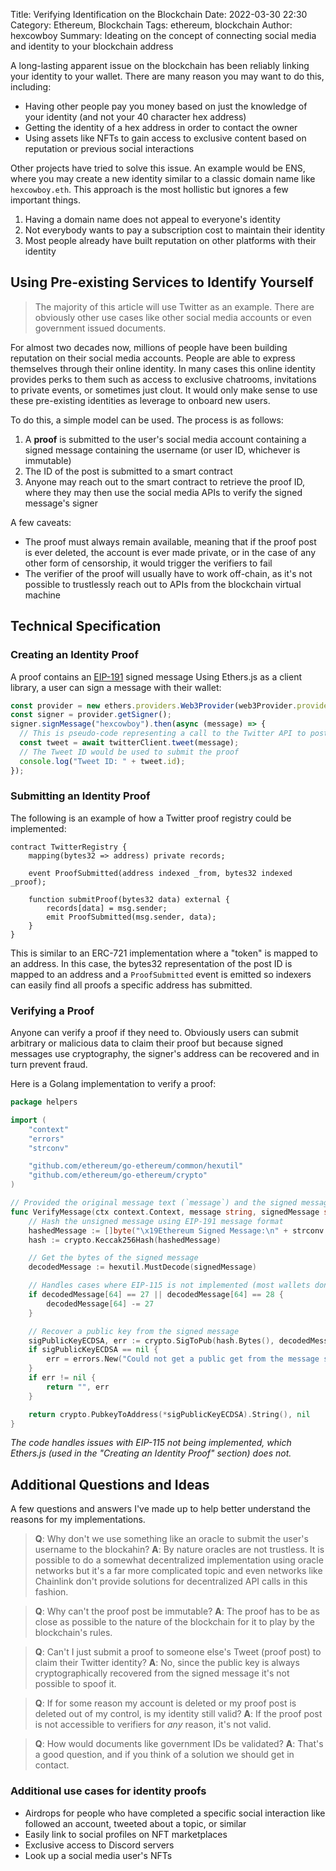Title: Verifying Identification on the Blockchain
Date: 2022-03-30 22:30
Category: Ethereum, Blockchain
Tags: ethereum, blockchain
Author: hexcowboy
Summary: Ideating on the concept of connecting social media and identity to your blockchain address

A long-lasting apparent issue on the blockchain has been reliably linking your identity to your wallet. There are many reason you may want to do this, including:

- Having other people pay you money based on just the knowledge of your identity (and not your 40 character hex address)
- Getting the identity of a hex address in order to contact the owner
- Using assets like NFTs to gain access to exclusive content based on reputation or previous social interactions

Other projects have tried to solve this issue. An example would be ENS, where you may create a new identity similar to a classic domain name like `hexcowboy.eth`. This approach is the most hollistic but ignores a few important things.

1. Having a domain name does not appeal to everyone's identity
2. Not everybody wants to pay a subscription cost to maintain their identity
3. Most people already have built reputation on other platforms with their identity

## Using Pre-existing Services to Identify Yourself

> The majority of this article will use Twitter as an example. There are obviously other use cases like other social media accounts or even government issued documents.

For almost two decades now, millions of people have been building reputation on their social media accounts. People are able to express themselves through their online identity. In many cases this online identity provides perks to them such as access to exclusive chatrooms, invitations to private events, or sometimes just clout. It would only make sense to use these pre-existing identities as leverage to onboard new users.

To do this, a simple model can be used. The process is as follows:

1. A **proof** is submitted to the user's social media account containing a signed message containing the username (or user ID, whichever is immutable)
2. The ID of the post is submitted to a smart contract
3. Anyone may reach out to the smart contract to retrieve the proof ID, where they may then use the social media APIs to verify the signed message's signer

A few caveats:

- The proof must always remain available, meaning that if the proof post is ever deleted, the account is ever made private, or in the case of any other form of censorship, it would trigger the verifiers to fail
- The verifier of the proof will usually have to work off-chain, as it's not possible to trustlessly reach out to APIs from the blockchain virtual machine

## Technical Specification

### Creating an Identity Proof

A proof contains an [EIP-191](https://eips.ethereum.org/EIPS/eip-191) signed message Using Ethers.js as a client library, a user can sign a message with their wallet:

```js
const provider = new ethers.providers.Web3Provider(web3Provider.provider);
const signer = provider.getSigner();
signer.signMessage("hexcowboy").then(async (message) => {
  // This is pseudo-code representing a call to the Twitter API to post a tweet with the signed message
  const tweet = await twitterClient.tweet(message);
  // The Tweet ID would be used to submit the proof
  console.log("Tweet ID: " + tweet.id);
});
```

### Submitting an Identity Proof

The following is an example of how a Twitter proof registry could be implemented:

```solidity
contract TwitterRegistry {
	mapping(bytes32 => address) private records;

	event ProofSubmitted(address indexed _from, bytes32 indexed _proof);

	function submitProof(bytes32 data) external {
		records[data] = msg.sender;
		emit ProofSubmitted(msg.sender, data);
	}
}
```

This is similar to an ERC-721 implementation where a "token" is mapped to an address. In this case, the bytes32 representation of the post ID is mapped to an address and a `ProofSubmitted` event is emitted so indexers can easily find all proofs a specific address has submitted.

### Verifying a Proof

Anyone can verify a proof if they need to. Obviously users can submit arbitrary or malicious data to claim their proof but because signed messages use cryptography, the signer's address can be recovered and in turn prevent fraud.

Here is a Golang implementation to verify a proof:

```go
package helpers

import (
	"context"
	"errors"
	"strconv"

	"github.com/ethereum/go-ethereum/common/hexutil"
	"github.com/ethereum/go-ethereum/crypto"
)

// Provided the original message text (`message`) and the signed messaged (`signedMessage`), returns the signer's public key as a string
func VerifyMessage(ctx context.Context, message string, signedMessage string) (string, error) {
	// Hash the unsigned message using EIP-191 message format
	hashedMessage := []byte("\x19Ethereum Signed Message:\n" + strconv.Itoa(len(message)) + message)
	hash := crypto.Keccak256Hash(hashedMessage)

	// Get the bytes of the signed message
	decodedMessage := hexutil.MustDecode(signedMessage)

	// Handles cases where EIP-115 is not implemented (most wallets don't implement it)
	if decodedMessage[64] == 27 || decodedMessage[64] == 28 {
		decodedMessage[64] -= 27
	}

	// Recover a public key from the signed message
	sigPublicKeyECDSA, err := crypto.SigToPub(hash.Bytes(), decodedMessage)
	if sigPublicKeyECDSA == nil {
		err = errors.New("Could not get a public get from the message signature")
	}
	if err != nil {
		return "", err
	}

	return crypto.PubkeyToAddress(*sigPublicKeyECDSA).String(), nil
}
```

_The code handles issues with EIP-115 not being implemented, which Ethers.js (used in the "Creating an Identity Proof" section) does not._

## Additional Questions and Ideas

A few questions and answers I've made up to help better understand the reasons for my implementations.

> **Q**: Why don't we use something like an oracle to submit the user's username to the blockahin?
> **A**: By nature oracles are not trustless. It is possible to do a somewhat decentralized implementation using oracle networks but it's a far more complicated topic and even networks like Chainlink don't provide solutions for decentralized API calls in this fashion.

> **Q**: Why can't the proof post be immutable?
> **A**: The proof has to be as close as possible to the nature of the blockchain for it to play by the blockchain's rules.

> **Q**: Can't I just submit a proof to someone else's Tweet (proof post) to claim their Twitter identity?
> **A**: No, since the public key is always cryptographically recovered from the signed message it's not possible to spoof it.

> **Q**: If for some reason my account is deleted or my proof post is deleted out of my control, is my identity still valid?
> **A**: If the proof post is not accessible to verifiers for _any_ reason, it's not valid.

> **Q**: How would documents like government IDs be validated?
> **A**: That's a good question, and if you think of a solution we should get in contact.

### Additional use cases for identity proofs

- Airdrops for people who have completed a specific social interaction like followed an account, tweeted about a topic, or similar
- Easily link to social profiles on NFT marketplaces
- Exclusive access to Discord servers
- Look up a social media user's NFTs
